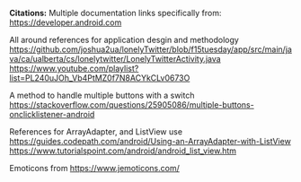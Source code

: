 **Citations:**
Multiple documentation links specifically from: https://developer.android.com

All around references for application desgin and methodology
https://github.com/joshua2ua/lonelyTwitter/blob/f15tuesday/app/src/main/java/ca/ualberta/cs/lonelytwitter/LonelyTwitterActivity.java
https://www.youtube.com/playlist?list=PL240uJOh_Vb4PtMZ0f7N8ACYkCLv0673O

A method to handle multiple buttons with a switch
https://stackoverflow.com/questions/25905086/multiple-buttons-onclicklistener-android

References for ArrayAdapter, and ListView use
https://guides.codepath.com/android/Using-an-ArrayAdapter-with-ListView
https://www.tutorialspoint.com/android/android_list_view.htm

Emoticons from
https://www.jemoticons.com/


